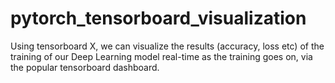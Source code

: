 # pytorch_tensorboard_visualization
Using tensorboard X, we can visualize the results (accuracy, loss etc) of the training of our Deep Learning model real-time as the training goes on, via the popular tensorboard dashboard.
